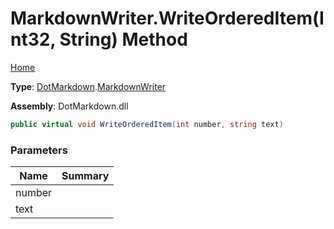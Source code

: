 # MarkdownWriter\.WriteOrderedItem\(Int32, String\) Method

[Home](../../../README.md)

**Type**: [DotMarkdown](../../README.md)\.[MarkdownWriter](../README.md)

**Assembly**: DotMarkdown\.dll

```csharp
public virtual void WriteOrderedItem(int number, string text)
```

### Parameters

| Name | Summary |
| ---- | ------- |
| number | |
| text | |

